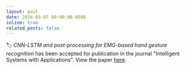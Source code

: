 ```yaml
---
layout: post
date: 2024-03-07 08:00:00-0500
inline: true
related_posts: false
---
```


:label: <em>CNN-LSTM and post-processing for EMG-based hand gesture recognition</em> has been accepted for publication in the journal "Intelligent Systems with Applications". View the paper [here](https://www.sciencedirect.com/science/article/pii/S2667305324000280).
